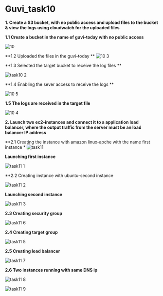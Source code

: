 # Guvi_task10

**1. Create a S3 bucket, with no public access and upload files to the bucket & view the logs using cloudwatch for the uploaded files**

**1.1 Create a bucket in the name of guvi-today with no public access**

![10](https://github.com/suganyaanbalagan123/Guvi_task10/assets/133192593/4faaaf37-5586-4c96-b716-ce0b480904fb)

**1.2 Uploaded the files in the guvi-today
**
![10 3](https://github.com/suganyaanbalagan123/Guvi_task10/assets/133192593/83813879-108c-4683-bc96-a000c0e23a3c)

**1.3 Selected the target bucket to receive the log files
**

![task10 2](https://github.com/suganyaanbalagan123/Guvi_task10/assets/133192593/e4207ad5-98ba-43be-960d-56d5ee694c49)

**1.4 Enabling the sever access to receive the logs **

![10 5](https://github.com/suganyaanbalagan123/Guvi_task10/assets/133192593/f2693ce8-402a-415c-bc13-90103df77d8e)

**1.5 The logs are received in the target file**

![10 4](https://github.com/suganyaanbalagan123/Guvi_task10/assets/133192593/bc5fe460-5dd3-4582-ad37-32927d05fdf3)

**2. Launch two ec2-instances and connect it to a application load balancer, where the output traffic from the server must be an load balancer IP address**

**2.1 Creating the instance with amazon linux-apche  with the name first instance
*
![task11](https://github.com/suganyaanbalagan123/Guvi_task10/assets/133192593/d5782f2b-b6a4-4054-ae42-2d5c1d60695d)

**Launching first instance**

![task11 1](https://github.com/suganyaanbalagan123/Guvi_task10/assets/133192593/ac265761-db9b-4503-8f92-e44b31e48d9b)


**2.2 Creating instance with ubuntu-second instance

![task11 2](https://github.com/suganyaanbalagan123/Guvi_task10/assets/133192593/81f104c8-96d0-49e4-8b44-3d49fe6ca2d2)

**Launching second instance**

![task11 3](https://github.com/suganyaanbalagan123/Guvi_task10/assets/133192593/5f011e23-1948-4cd2-9983-cecddc5e6ae4)

**2.3 Creating security group**

![task11 6](https://github.com/suganyaanbalagan123/Guvi_task10/assets/133192593/10eff69a-d440-4caf-bd3a-bacc0b18cd5b)

**2.4 Creating target group**

![task11 5](https://github.com/suganyaanbalagan123/Guvi_task10/assets/133192593/62449ef9-e263-41fd-96ee-106a1e7bbea4)

**2.5 Creating load balancer**

![task11 7](https://github.com/suganyaanbalagan123/Guvi_task10/assets/133192593/3a55dc84-ccc8-40bb-9617-22595f2de97f)

**2.6 Two instances running with same DNS ip**


![task11 8](https://github.com/suganyaanbalagan123/Guvi_task10/assets/133192593/357ac571-7802-4653-ab58-ef1c947fc618)

![task11 9](https://github.com/suganyaanbalagan123/Guvi_task10/assets/133192593/f6360b4f-5b9d-462e-93cf-6c11f5f70f07)



